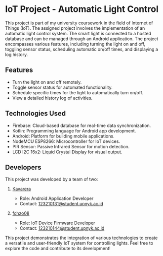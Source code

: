 # IoT Project - Automatic Light Control

This project is part of my university coursework in the field of Internet of Things (IoT). The assigned project involves the implementation of an automatic light control system. The smart light is connected to a hosted database and can be managed through an Android application. The project encompasses various features, including turning the light on and off, toggling sensor status, scheduling automatic on/off times, and displaying a log history.

## Features

- Turn the light on and off remotely.
- Toggle sensor status for automated functionality.
- Schedule specific times for the light to automatically turn on/off.
- View a detailed history log of activities.

## Technologies Used

- Firebase: Cloud-based database for real-time data synchronization.
- Kotlin: Programming language for Android app development.
- Android: Platform for building mobile applications.
- NodeMCU ESP8266: Microcontroller for IoT devices.
- PIR Sensor: Passive Infrared Sensor for motion detection.
- LCD I2C 16x2: Liquid Crystal Display for visual output.

## Developers

This project was developed by a team of two:

1. [Kavarera](https://github.com/Kavarera)
    - Role: Android Application Developer
    - Contact: 123210131@student.upnyk.ac.id

2. [fchzo08](https://github.com/fchzo08)
    - Role: IoT Device Firmware Developer
    - Contact: 123210144@student.upnyk.ac.id

This project demonstrates the integration of various technologies to create a versatile and user-friendly IoT system for controlling lights. Feel free to explore the code and contribute to its development!
